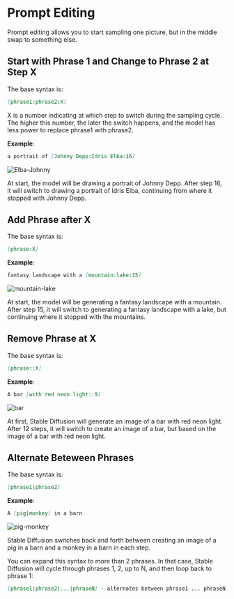 # Prompt Editing

Prompt editing allows you to start sampling one picture, but in the middle swap to something else. 

## Start with Phrase 1 and Change to Phrase 2 at Step X

The base syntax is:

```markdown
[phrase1:phrase2:X]
```
X is a number indicating at which step to switch during the sampling cycle. The higher this number, the later the switch happens, and the model has less power to replace phrase1 with phrase2. 

**Example**: 

```markdown
a portrait of [Johnny Depp:Idris Elba:16]
``````
![Elba-Johnny](/images/prompt-editing/Elba-Depp.jpeg)

At start, the model will be drawing a portrait of Johnny Depp.
After step 16, it will switch to drawing a portrait of Idris Elba, continuing from where it stopped with Johnny Depp.

## Add Phrase after X

The base syntax is:
```markdown
[phrase:X]
```

**Example**: 

```markdown
fantasy landscape with a [mountain:lake:15]
``````
![mountain-lake](/images/prompt-editing/mountain-lake.jpeg)

At start, the model will be generating a fantasy landscape with a mountain. After step 15, it will switch to generating a fantasy landscape with a lake, but continuing where it stopped with the mountains. 

## Remove Phrase at X

The base syntax is:
```markdown
[phrase::X]
```

**Example**: 

```markdown
A bar [with red neon light::9]
``````
![bar](/images/prompt-editing/bar.png)

At first, Stable Diffusion will generate an image of a bar with red neon light. After 12 steps, it will switch to create an image of a bar, but based on the image of a bar with red neon light.


## Alternate Beteween Phrases
The base syntax is:
```markdown
[phrase1|phrase2]
```
**Example**: 

```markdown
A [pig|monkey] in a barn
``````
![pig-monkey](/images/prompt-editing/pig-monkey.png)

Stable Diffusion switches back and forth between creating an image of a pig in a barn and a monkey in a barn in each step.

You can expand this syntax to more than 2 phrases. In that case, Stable Diffusion will cycle through phrases 1, 2, up to N, and then loop back to phrase 1:

```markdown
[phrase1|phrase2|...|phraseN] - alternates between phrase1 ... phraseN, then loops back to phrase1
```